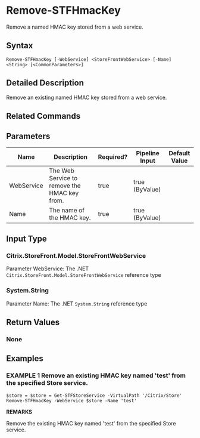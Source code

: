 ﻿# Remove-STFHmacKey

Remove a named HMAC key stored from a web service.

## Syntax

```
Remove-STFHmacKey [-WebService] <StoreFrontWebService> [-Name] <String> [<CommonParameters>]
```

## Detailed Description

Remove an existing named HMAC key stored from a web service.

## Related Commands


## Parameters

| Name   | Description | Required? | Pipeline Input | Default Value |
| --- | --- | --- | --- | --- |
|WebService|The Web Service to remove the HMAC key from.|true|true (ByValue)| |
|Name|The name of the HMAC key.|true|true (ByValue)| |

## Input Type

### Citrix.StoreFront.Model.StoreFrontWebService

Parameter WebService: The .NET `Citrix.StoreFront.Model.StoreFrontWebService` reference type

### System.String

Parameter Name: The .NET `System.String` reference type

## Return Values

### None

## Examples

### EXAMPLE 1 Remove an existing HMAC key named 'test' from the specified Store service.

```
$store = $store = Get-STFStoreService -VirtualPath '/Citrix/Store'
Remove-STFHmacKey -WebService $store -Name 'test'
```

**REMARKS**

Remove the existing HMAC key named 'test' from the specified Store service.
